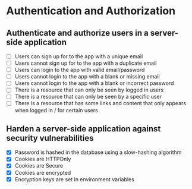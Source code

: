 # Authentication and Authorization

## Authenticate and authorize users in a server-side application

* [ ] Users can sign up for to the app with a unique email
* [ ] Users cannot sign up for to the app with a duplicate email
* [ ] Users can login to the app with valid email/password
* [ ] Users cannot login to the app with a blank or missing email
* [ ] Users cannot login to the app with a blank or incorrect password
* [ ] There is a resource that can only be seen by logged in users
* [ ] There is a resource that can only be seen by a specific user
* [ ] There is a resource that has some links and content that only appears when logged in / for certain users

## Harden a server-side application against security vulnerabilities

* [x] Password is hashed in the database using a slow-hashing algorithm
* [x] Cookies are HTTPOnly
* [x] Cookies are Secure
* [x] Cookies are encrypted
* [x] Encryption keys are set in environment variables

